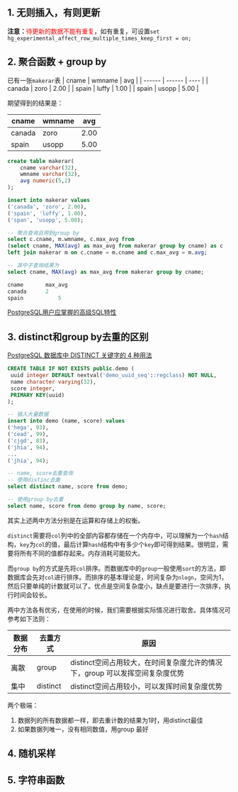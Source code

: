 ## 1. 无则插入，有则更新



**注意：**<font color=red>待更新的数据不能有重复</font>，如有重复，可设置`set hg_experimental_affect_row_multiple_times_keep_first = on;`

## 2. 聚合函数 + group by


已有一张`makerar`表
| cname  | wmname | avg  |
| ------ | ------ | ---- |
| canada | zoro   | 2.00 |
| spain  | luffy  | 1.00 |
| spain  | usopp  | 5.00 |

期望得到的结果是：

| cname  | wmname | avg  |
| ------ | ------ | ---- |
| canada | zoro   | 2.00 |
| spain  | usopp  | 5.00 |

```sql
create table makerar(
	cname varchar(32),
	wmname varchar(32),
	avg numeric(5,2)
);

insert into makerar values
('canada', 'zoro', 2.00),
('spain', 'luffy', 1.00),
('span', 'usopp', 5.00);

-- 聚合查询且用到group by
select c.cname, m.wmname, c.max_avg from
(select cname, MAX(avg) as max_avg from makerar group by cname) as c
left join makerar m on c.cname = m.cname and c.max_avg = m.avg;

-- 其中子查询结果为
select cname, MAX(avg) as max_avg from makerar group by cname;

cname		max_avg
canada		2
spain			5
```

[PostgreSQL用户应掌握的高级SQL特性](https://dbaplus.cn/news-19-2183-1.html#:~:text=%E4%B8%80%E3%80%81PostgreSQL%E7%9A%84SQL%E9%AB%98%E7%BA%A7%E7%89%B9%E6%80%A7.%20%E8%BF%99%E4%B8%80%E9%83%A8%E5%88%86%E4%B8%BB%E8%A6%81%E4%BB%8B%E7%BB%8DPostgreSQL%E5%9C%A8SQL%E6%96%B9%E9%9D%A2%E7%9A%84%E9%AB%98%E7%BA%A7%E7%89%B9%E6%80%A7%EF%BC%8C%E4%BE%8B%E5%A6%82WITH%E6%9F%A5%E8%AF%A2%E3%80%81%E6%89%B9%E9%87%8F%E6%8F%92%E5%85%A5%E3%80%81RETURNING%E8%BF%94%E5%9B%9E%E4%BF%AE%E6%94%B9%E7%9A%84%E6%95%B0%E6%8D%AE%E3%80%81UPSERT%E3%80%81%E6%95%B0%E6%8D%AE%E6%8A%BD%E6%A0%B7%E3%80%81%E8%81%9A%E5%90%88%E5%87%BD%E6%95%B0%E3%80%81%E7%AA%97%E5%8F%A3%E5%87%BD%E6%95%B0%E7%AD%89%E3%80%82.%20WITH%E6%9F%A5%E8%AF%A2%E6%98%AFPostgreSQL%E6%94%AF%E6%8C%81%E7%9A%84%E9%AB%98%E7%BA%A7SQL%E7%89%B9%E6%80%A7%E4%B9%8B%E4%B8%80%EF%BC%8C%E8%BF%99%E4%B8%80%E7%89%B9%E6%80%A7%E5%B8%B8%E7%A7%B0%E4%B8%BACTE,%28Common%20Table%20Expressions%29%EF%BC%8CWITH%E6%9F%A5%E8%AF%A2%E5%9C%A8%E5%A4%8D%E6%9D%82%E6%9F%A5%E8%AF%A2%E4%B8%AD%E5%AE%9A%E4%B9%89%E4%B8%80%E4%B8%AA%E8%BE%85%E5%8A%A9%E8%AF%AD%E5%8F%A5%EF%BC%88%E5%8F%AF%E7%90%86%E8%A7%A3%E6%88%90%E5%9C%A8%E4%B8%80%E4%B8%AA%E6%9F%A5%E8%AF%A2%E4%B8%AD%E5%AE%9A%E4%B9%89%E7%9A%84%E4%B8%B4%E6%97%B6%E8%A1%A8%EF%BC%89%EF%BC%8C%E8%BF%99%E4%B8%80%E7%89%B9%E6%80%A7%E5%B8%B8%E7%94%A8%E4%BA%8E%E5%A4%8D%E6%9D%82%E6%9F%A5%E8%AF%A2%E6%88%96%E9%80%92%E5%BD%92%E6%9F%A5%E8%AF%A2%E5%BA%94%E7%94%A8%E5%9C%BA%E6%99%AF%E3%80%82.)

## 3. distinct和group by去重的区别

[PostgreSQL 数据库中 DISTINCT 关键字的 4 种用法](https://blog.csdn.net/horses/article/details/108884556)

   ```sql
   CREATE TABLE IF NOT EXISTS public.demo (
   	uuid integer DEFAULT nextval('demo_uuid_seq'::regclass) NOT NULL,
   	name character varying(32),
   	score integer,
   	PRIMARY KEY(uuid)
   );
   
   -- 插入大量数据
   insert into demo (name, score) values 
   ('hega', 93),
   ('cead', 99),
   ('cjgd', 83),
   ('jhia', 94),
   ...
   ('jhia', 94);
   
   -- name, score去重查询
   -- 使用distinc去重
   select distinct name, score from demo;
   
   -- 使用group by去重
   select name, score from demo group by name, score;
   ```

其实上述两中方法分别是在运算和存储上的权衡。

`distinct`需要将`col`列中的全部内容都存储在一个内存中，可以理解为一个`hash`结构，`key`为`col`的值，最后计算`hash`结构中有多少个`key`即可得到结果。很明显，需要将所有不同的值都存起来。内存消耗可能较大。

而`group by`的方式是先将`col`排序。而数据库中的`group`一般使用`sort`的方法，即数据库会先对`col`进行排序。而排序的基本理论是，时间复杂为`nlogn`，空间为1，然后只要单纯的计数就可以了。优点是空间复杂度小，缺点是要进行一次排序，执行时间会较长。

两中方法各有优劣，在使用的时候，我们需要根据实际情况进行取舍。具体情况可参考如下法则：

| 数据分布 | 去重方式 | 原因                                                         |
| -------- | -------- | ------------------------------------------------------------ |
| 离散     | group    | distinct空间占用较大，在时间复杂度允许的情况下，group 可以发挥空间复杂度优势 |
| 集中     | distinct | distinct空间占用较小，可以发挥时间复杂度优势                 |

两个极端：

1. 数据列的所有数据都一样，即去重计数的结果为1时，用distinct最佳
1. 如果数据列唯一，没有相同数值，用group 最好



## 4. 随机采样



## 5. 字符串函数